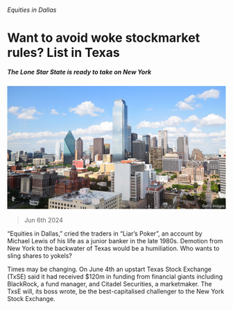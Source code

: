 ###### Equities in Dallas

# Want to avoid woke stockmarket rules? List in Texas 

##### The Lone Star State is ready to take on New York 

![image](images/20240608_FNP002.jpg) 

> Jun 6th 2024 

“Equities in Dallas,” cried the traders in “Liar’s Poker”, an account by Michael Lewis of his life as a junior banker in the late 1980s. Demotion from New York to the backwater of Texas would be a humiliation. Who wants to sling shares to yokels? 

Times may be changing. On June 4th an upstart Texas Stock Exchange (TxSE) said it had received $120m in funding from financial giants including BlackRock, a fund manager, and Citadel Securities, a marketmaker. The TxsE will, its boss wrote, be the best-capitalised challenger to the New York Stock Exchange. 

